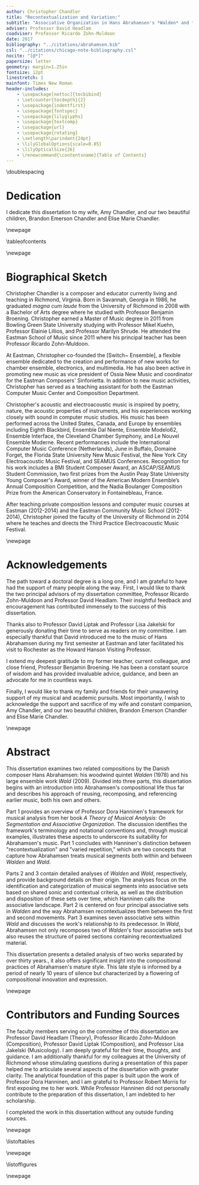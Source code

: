 ```yaml
---
author: Christopher Chandler
title: "Recontextualization and Variation:"
subtitle: "Associative Organization in Hans Abrahamsen's *Walden* and *Wald*"
adviser: Professor David Headlam
coadviser: Professor Ricardo Zohn-Muldoon
date: 2017
bibliography: "../citations/abrahamsen.bib"
csl: "../citations/chicago-note-bibliography.csl"
nocite: "[@*]"
papersize: letter
geometry: margin=1.25in
fontsize: 12pt
linestretch: 1
mainfont: Times New Roman
header-includes:
    - \usepackage[nottoc]{tocbibind}
    - \setcounter{tocdepth}{2}
    - \usepackage{indentfirst}
    - \usepackage{fontspec}
    - \usepackage{lilyglyphs}
    - \usepackage{textcomp}
    - \usepackage{url}
    - \usepackage{rotating}
    - \setlength\parindent{24pt}
    - \lilyGlobalOptions{scale=0.85}
    - \lilyOpticalSize{26}
    - \renewcommand{\contentsname}{Table of Contents}
---
```


<!--

WHEN CONVERTING TO LATEX:
- change Dedication section to \section*{} to remove from TOC
- change several figures to \begin{sidewaysfigure}

-->

\doublespacing

# Dedication

I dedicate this dissertation to my wife, Amy Chandler, and our two beautiful children, Brandon Emerson Chandler and Elise Marie Chandler.

\newpage

\tableofcontents

\newpage

# Biographical Sketch

Christopher Chandler is a composer and educator currently living and teaching in Richmond, Virginia. Born in Savannah, Georgia in 1986, he graduated *magna cum laude* from the University of Richmond in 2008 with a Bachelor of Arts degree where he studied with Professor Benjamin Broening. Christopher earned a Master of Music degree in 2011 from Bowling Green State University studying with Professor Mikel Kuehn, Professor Elainie Lillios, and Professor Marilyn Shrude. He attended the Eastman School of Music since 2011 where his principal teacher has been Professor Ricardo Zohn-Muldoon.

At Eastman, Christopher co-founded the [Switch~ Ensemble], a flexible ensemble dedicated to the creation and performance of new works for chamber ensemble, electronics, and multimedia. He has also been active in promoting new music as vice president of Ossia New Music and coordinator for the Eastman Composers' Sinfonietta. In addition to new music activities, Christopher has served as a teaching assistant for both the Eastman Computer Music Center and Composition Department.

Christopher's acoustic and electroacoustic music is inspired by poetry, nature, the acoustic properties of instruments, and his experiences working closely with sound in computer music studios. His music has been performed across the United States, Canada, and Europe by ensembles including Eighth Blackbird, Ensemble Dal Niente, Ensemble Modelo62, Ensemble Interface, the Cleveland Chamber Symphony, and Le Nouvel Ensemble Moderne. Recent performances include the International Computer Music Conference (Netherlands), June in Buffalo, Domaine Forget, the Florida State University New Music Festival, the New York City Electroacoustic Music Festival, and SEAMUS Conferences. Recognition for his work includes a BMI Student Composer Award, an ASCAP/SEAMUS Student Commission, two first prizes from the Austin Peay State University Young Composer's Award, winner of the American Modern Ensemble’s Annual Composition Competition, and the Nadia Boulanger Composition Prize from the American Conservatory in Fontainebleau, France.

After teaching private composition lessons and computer music courses at Eastman (2012-2014) and the Eastman Community Music School (2012-2014), Christopher joined the faculty of the University of Richmond in 2014 where he teaches and directs the Third Practice Electroacoustic Music Festival.

\newpage

# Acknowledgements

The path toward a doctoral degree is a long one, and I am grateful to have had the support of many people along the way. First, I would like to thank the two principal advisors of my dissertation committee, Professor Ricardo Zohn-Muldoon and Professor David Headlam. Their insightful feedback and encouragement has contributed immensely to the success of this dissertation.

Thanks also to Professor David Liptak and Professor Lisa Jakelski for generously donating their time to serve as readers on my committee. I am especially thankful that David introduced me to the music of Hans Abrahamsen during my first semester at Eastman and later facilitated his visit to Rochester as the Howard Hanson Visiting Professor.

I extend my deepest gratitude to my former teacher, current colleague, and close friend, Professor Benjamin Broening. He has been a constant source of wisdom and has provided invaluable advice, guidance, and been an advocate for me in countless ways.

Finally, I would like to thank my family and friends for their unwavering support of my musical and academic pursuits. Most importantly, I wish to acknowledge the support and sacrifice of my wife and constant companion, Amy Chandler, and our two beautiful children, Brandon Emerson Chandler and Elise Marie Chandler.

\newpage

# Abstract

This dissertation examines two related compositions by the Danish composer Hans Abrahamsen: his woodwind quintet *Walden* (1978) and his large ensemble work *Wald* (2009). Divided into three parts, this dissertation begins with an introduction into Abrahamsen's compositional life thus far and describes his approach of reusing, recomposing, and referencing earlier music, both his own and others.

Part 1 provides an overview of Professor Dora Hanninen's framework for musical analysis from her book *A Theory of Musical Analysis: On Segmentation and Associative Organization*. The discussion identifies the framework's terminology and notational conventions and, through musical examples, illustrates these aspects to underscore its suitability for Abrahamsen's music. Part 1 concludes with Hanninen's distinction between "recontextualization" and "varied repetition," which are two concepts that capture how Abrahamsen treats musical segments both within and between *Walden* and *Wald*.

Parts 2 and 3 contain detailed analyses of *Walden* and *Wald*, respectively, and provide background details on their origin. The analyses focus on the identification and categorization of musical segments into associative sets based on shared sonic and contextual criteria, as well as the distribution and disposition of these sets over time, which Hanninen calls the associative landscape. Part 2 is centered on four principal associative sets in *Walden* and the way Abrahamsen recontextualizes them between the first and second movements. Part 3 examines seven associative sets within *Wald* and discusses the work's relationship to its predecessor. In *Wald*, Abrahamsen not only recomposes two of *Walden*'s four associative sets but also reuses the structure of paired sections containing recontextualized material.

This dissertation presents a detailed analysis of two works separated by over thirty years., it also offers significant insight into the compositional practices of Abrahamsen's mature style. This late style is informed by a period of nearly 10 years of silence but characterized by a flowering of compositional innovation and expression.

\newpage

# Contributors and Funding Sources

The faculty members serving on the committee of this dissertation are Professor David Headlam (Theory), Professor Ricardo Zohn-Muldoon (Composition), Professor David Liptak (Composition), and Professor Lisa Jakelski (Musicology). I am deeply grateful for their time, thoughts, and guidance. I am additionally thankful for my colleagues at the University of Richmond whose stimulating questions during a presentation of this paper helped me to articulate several aspects of the dissertation with greater clarity. The analytical foundation of this paper is built upon the work of Professor Dora Hanninen, and I am grateful to Professor Robert Morris for first exposing me to her work. While Professor Hanninen did not personally contribute to the preparation of this dissertation, I am indebted to her scholarship.

I completed the work in this dissertation without any outside funding sources.

\newpage

\listoftables

\newpage

\listoffigures

\newpage

